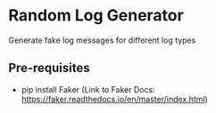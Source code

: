# Random Log Generator
Generate fake log messages for different log types

## Pre-requisites
- pip install Faker (Link to Faker Docs: https://faker.readthedocs.io/en/master/index.html)